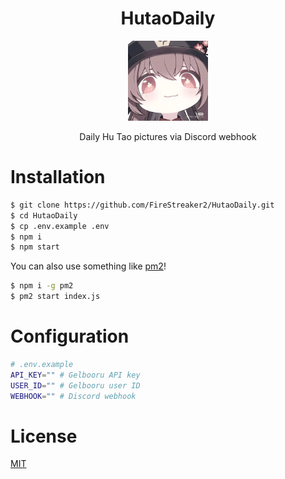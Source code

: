 <div align="center">
  <h1>HutaoDaily</h1>
  <img src="https://raw.githubusercontent.com/FireStreaker2/hutao-dotfiles/refs/heads/main/Pictures/hutao-pfp.png" height="128" />
  <p>Daily Hu Tao pictures via Discord webhook<p>
</div>

# Installation

```bash
$ git clone https://github.com/FireStreaker2/HutaoDaily.git
$ cd HutaoDaily
$ cp .env.example .env
$ npm i
$ npm start
```

You can also use something like [pm2](https://pm2.keymetrics.io/)!

```bash
$ npm i -g pm2
$ pm2 start index.js
```

# Configuration

```sh
# .env.example
API_KEY="" # Gelbooru API key
USER_ID="" # Gelbooru user ID
WEBHOOK="" # Discord webhook
```

# License

[MIT](https://github.com/FireStreaker2/HutaoDaily/blob/main/LICENSE)
